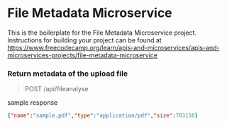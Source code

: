# File Metadata Microservice

This is the boilerplate for the File Metadata Microservice project. Instructions for building your project can be found at https://www.freecodecamp.org/learn/apis-and-microservices/apis-and-microservices-projects/file-metadata-microservice


### Return metadata of the upload file
> POST /api/fileanalyse  

sample response

```json
{"name":"sample.pdf","type":"application/pdf","size":703150}
```